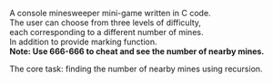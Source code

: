 A console minesweeper mini-game written in C code. <br>
The user can choose from three levels of difficulty, <br>
each corresponding to a different number of mines. <br>
In addition to provide marking function.<br>
**Note: Use 666-666 to cheat and see the number of nearby mines.**<br>

The core task: finding the number of nearby mines using recursion.
